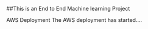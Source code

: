 ##This is an End to End Machine learning Project

AWS Deployment
The AWS deployment has started....
